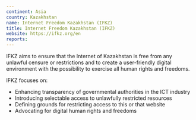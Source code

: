 ```yaml
---
continent: Asia
country: Kazakhstan
name: Internet Freedom Kazakhstan (IFKZ)
title: Internet Freedom Kazakhstan (IFKZ)
website: https://ifkz.org/en
reports:
---
```


IFKZ aims to ensure that the Internet of Kazakhstan is free from any unlawful censure or restrictions and to create a user-friendly digital environment with the possibility to exercise all human rights and freedoms.

IFKZ focuses on:

* Enhancing transparency of governmental authorities in the ICT industry
* Introducing selectable access to unlawfully restricted resources
* Defining grounds for restricting access to this or that website
* Advocating for digital human rights and freedoms 
